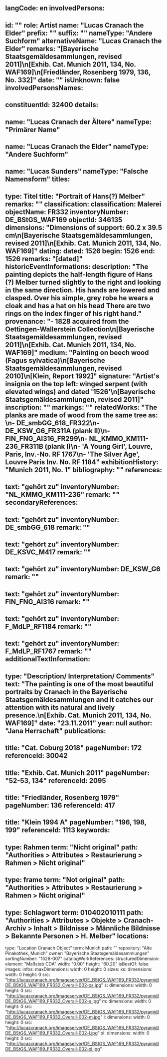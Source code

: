 langCode: en
involvedPersons: 
 - 
   id: ""
  role: Artist
  name: "Lucas Cranach the Elder"
  prefix: ""
  suffix: ""
  nameType: "Andere Suchform"
  alternativeName: "Lucas Cranach the Elder"
  remarks: "[Bayerische Staatsgemäldesammlungen, revised 2011]\n[Exhib. Cat. Munich 2011, 134, No. WAF169]\n[Friedländer, Rosenberg 1979, 136, No. 332]"
  date: ""
  isUnknown: false
involvedPersonsNames: 
 - 
   constituentId: 32400
  details: 
   - 
   name: "Lucas Cranach der Ältere"
    nameType: "Primärer Name"
   - 
   name: "Lucas Cranach the Elder"
    nameType: "Andere Suchform"
   - 
   name: "Lucas Sunders"
    nameType: "Falsche Namensform"
titles: 
 - 
   type: Titel
  title: "Portrait of Hans(?) Melber"
  remarks: ""
classification: 
 classification: Malerei
objectName: FR332
inventoryNumber: DE_BStGS_WAF169
objectId: 346135
dimensions: "Dimensions of support: 60.2 x 39.5 cm\n[Bayerische Staatsgemäldesammlungen, revised 2011]\n[Exhib. Cat. Munich 2011, 134, No. WAF169]"
dating: 
 dated: 1526
 begin: 1526
 end: 1526
 remarks: "[dated]"
 historicEventInformations: 
description: "The painting depicts the half-length figure of Hans (?) Melber turned slightly to the right and looking in the same direction. His hands are lowered and clasped. Over his simple, grey robe he wears a cloak and has a hat on his head There are two rings on the index finger of his right hand."
provenance: "- 1828 acquired from the Oettingen-Wallerstein Collection\n[Bayerische Staatsgemäldesammlungen, revised 2011]\n[Exhib. Cat. Munich 2011, 134, No. WAF169]"
medium: "Painting on beech wood (Fagus sylvatica)\n[Bayerische Staatsgemäldesammlungen, revised 2010]\n[Klein, Report 1992]"
signature: "Artist's insignia on the top left: winged serpent (with elevated wings) and dated '1526'\n[Bayerische Staatsgemäldesammlungen, revised 2011]"
inscription: ""
markings: ""
relatedWorks: "The planks are made of wood from the same tree as: \n- DE_smbGG_618_FR322\n- DE_KSW_G6_FR311A (plank II)\n- FIN_FNG_AI316_FR299\n- NL_KMMO_KM111-236_FR311B (plank I)\n- 'A Young Girl', Louvre, Paris, Inv.-No. RF 1767\n- 'The Silver Age', Louvre Paris Inv. No. RF 1184"
exhibitionHistory: "Munich 2011, No. 1"
bibliography: ""
references: 
 - 
   text: "gehört zu"
  inventoryNumber: "NL_KMMO_KM111-236"
  remark: ""
secondaryReferences: 
 - 
   text: "gehört zu"
  inventoryNumber: DE_smbGG_618
  remark: ""
 - 
   text: "gehört zu"
  inventoryNumber: DE_KSVC_M417
  remark: ""
 - 
   text: "gehört zu"
  inventoryNumber: DE_KSW_G6
  remark: ""
 - 
   text: "gehört zu"
  inventoryNumber: FIN_FNG_AI316
  remark: ""
 - 
   text: "gehört zu"
  inventoryNumber: F_MdLP_RF1184
  remark: ""
 - 
   text: "gehört zu"
  inventoryNumber: F_MdLP_RF1767
  remark: ""
additionalTextInformation: 
 - 
   type: "Description/ Interpretation/ Comments"
  text: "The painting is one of the most beautiful portraits by Cranach in the Bayerische Staatsgemäldesammlungen and it catches our attention with its  natural and lively presence.\n[Exhib. Cat. Munich 2011, 134, No. WAF169]"
  date: "23.11.2011"
  year: null
  author: "Jana Herrschaft"
publications: 
 - 
   title: "Cat. Coburg 2018"
  pageNumber: 172
  referenceId: 30042
 - 
   title: "Exhib. Cat. Munich 2011"
  pageNumber: "52-53, 134"
  referenceId: 2095
 - 
   title: "Friedländer, Rosenberg 1979"
  pageNumber: 136
  referenceId: 417
 - 
   title: "Klein 1994 A"
  pageNumber: "196, 198, 199"
  referenceId: 1113
keywords: 
 - 
   type: Rahmen
  term: "Nicht original"
  path: "Authorities > Attributes > Restaurierung > Rahmen > Nicht original"
 - 
   type: frame
  term: "Not original"
  path: "Authorities > Attributes > Restaurierung > Rahmen > Nicht original"
 - 
   type: Schlagwort
  term: 010402010111
  path: "Authorities > Attributes > Objekte > Cranach-Archiv > Inhalt > Bildnisse > Männliche Bildnisse > Bekannte Personen > H. Melber"
locations: 
 - 
   type: "Location Cranach Object"
  term: Munich
  path: ""
repository: "Alte Pinakothek, Munich"
owner: "Bayerische Staatsgemäldesammlungen"
sortingNumber: "1526-007"
catalogWorkReferences: 
structuredDimension: 
 element: "Maßstab CDA"
 width: "0.00"
 height: "60.20"
isBestOf: false
images: 
 infos: 
  maxDimensions: 
   width: 0
   height: 0
 sizes: 
  xs: 
   dimensions: 
    width: 0
    height: 0
   src: "http://lucascranach.org/imageserver/DE_BStGS_WAF169_FR332/pyramid/DE_BStGS_WAF169_FR332_Overall-002-xs.jpg"
  s: 
   dimensions: 
    width: 0
    height: 0
   src: "http://lucascranach.org/imageserver/DE_BStGS_WAF169_FR332/pyramid/DE_BStGS_WAF169_FR332_Overall-002-s.jpg"
  m: 
   dimensions: 
    width: 0
    height: 0
   src: "http://lucascranach.org/imageserver/DE_BStGS_WAF169_FR332/pyramid/DE_BStGS_WAF169_FR332_Overall-002-m.jpg"
  l: 
   dimensions: 
    width: 0
    height: 0
   src: "http://lucascranach.org/imageserver/DE_BStGS_WAF169_FR332/pyramid/DE_BStGS_WAF169_FR332_Overall-002-l.jpg"
  xl: 
   dimensions: 
    width: 0
    height: 0
   src: "http://lucascranach.org/imageserver/DE_BStGS_WAF169_FR332/pyramid/DE_BStGS_WAF169_FR332_Overall-002-xl.jpg"
